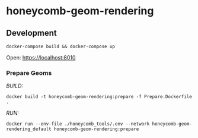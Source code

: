 # honeycomb-geom-rendering

## Development

`docker-compose build && docker-compose up`

Open: [https://localhost:8010](https://localhost:8010)

### Prepare Geoms

*BUILD:*

```docker build -t honeycomb-geom-rendering:prepare -f Prepare.Dockerfile .```

*RUN:*

```docker run --env-file ./honeycomb_tools/.env --network honeycomb-geom-rendering_default honeycomb-geom-rendering:prepare```

